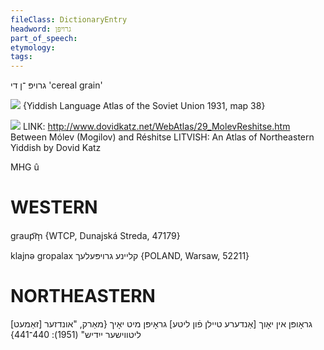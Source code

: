 ```yaml
---
fileClass: DictionaryEntry
headword: גרויפּן
part_of_speech: 
etymology: 
tags: 
---
```

גרויפּ
־ן
די
'cereal grain'

![](https://ia801509.us.archive.org/29/items/shprakhatlas/ShprakhatlasKarte38-Optimized.jpg)
{Yiddish Language Atlas of the Soviet Union 1931, map 38}

![](https://ia802902.us.archive.org/9/items/Yiddish-Dialect-Maps/Katz29_molevreshitse_tn.jpg)
LINK: http://www.dovidkatz.net/WebAtlas/29_MolevReshitse.htm
Between Mólev (Mogilov) and Réshitse
LITVISH: An Atlas of Northeastern Yiddish by Dovid Katz

MHG û

WESTERN
========

graup͡m̩ {WTCP, Dunajská Streda, 47179}

klajnə gropalax קליינע גרויפּעלעך {POLAND, Warsaw, 52211}

NORTHEASTERN
==============

[זאַמעט] גראָופּן אין יאָוך
[אַנדערע טיילן פֿון ליטע] גראָיפּן מיט יאָיך
{מאַרק, "אונדזער ליטווישער ייִדיש" (1951): 440־441}

